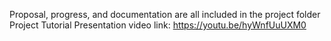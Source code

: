 Proposal, progress, and documentation are all included in the project folder <br>
Project Tutorial Presentation video link: https://youtu.be/hyWnfUuUXM0
